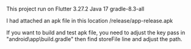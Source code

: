 This project run on 
Flutter 3.27.2
Java 17
gradle-8.3-all

I had attached an apk file in this location /release/app-release.apk

If you want to build and test apk file, you need to adjust the key pass in "android\app\build.gradle"
then find storeFile line and adjust the path.